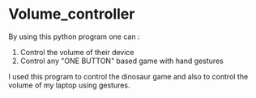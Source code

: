 # Volume_controller
By using this python program one can :
1) Control the volume of their device
2) Control any "ONE BUTTON" based game with hand gestures

I used this program to control the dinosaur game and also to control the volume of my laptop using gestures.
